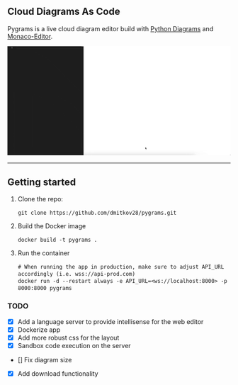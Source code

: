 ## Cloud Diagrams As Code

Pygrams is a live cloud diagram editor build with [Python Diagrams](https://github.com/mingrammer/diagrams) and [Monaco-Editor](https://github.com/microsoft/monaco-editor).

<img src="./.github/assets/demo.gif"/>

<hr/>

## Getting started

1. Clone the repo:

    ```
    git clone https://github.com/dmitkov28/pygrams.git
    ```

2. Build the Docker image

    ```
    docker build -t pygrams .
    ```

3. Run the container

    ```
    # When running the app in production, make sure to adjust API_URL accordingly (i.e. wss://api-prod.com)
    docker run -d --restart always -e API_URL=<ws://localhost:8000> -p 8000:8000 pygrams
    ```

### TODO
- [x] Add a language server to provide intellisense for the web editor
- [x] Dockerize app
- [x] Add more robust css for the layout
- [x] Sandbox code execution on the server
- [] Fix diagram size
- [x] Add download functionality
 